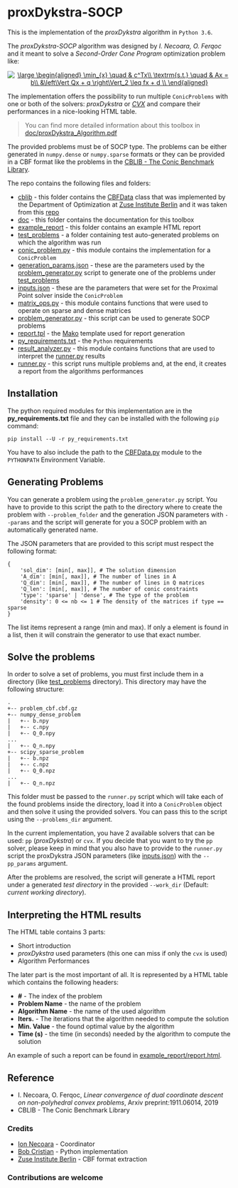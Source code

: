 # proxDykstra-SOCP

This is the implementation of the *proxDykstra* algorithm in `Python 3.6`.

The *proxDykstra-SOCP* algorithm was designed by *I. Necoara, O. Ferqoc* and it meant to solve a *Second-Order Cone Program* optimization problem like:


<p style="text-align: center;"><a href="https://www.codecogs.com/eqnedit.php?latex=\dpi{150}&space;\large&space;\begin{aligned}&space;\min_{x}&space;\quad&space;&&space;c^Tx\\&space;\textrm{s.t.}&space;\quad&space;&&space;Ax&space;=&space;b\\&space;&\left\Vert&space;Qx&space;&plus;&space;q&space;\right\Vert_2&space;\leq&space;fx&space;&plus;&space;d&space;\\&space;\end{aligned}" target="_blank"><img src="https://latex.codecogs.com/gif.latex?\dpi{150}&space;\large&space;\begin{aligned}&space;\min_{x}&space;\quad&space;&&space;c^Tx\\&space;\textrm{s.t.}&space;\quad&space;&&space;Ax&space;=&space;b\\&space;&\left\Vert&space;Qx&space;&plus;&space;q&space;\right\Vert_2&space;\leq&space;fx&space;&plus;&space;d&space;\\&space;\end{aligned}" title="\large \begin{aligned} \min_{x} \quad & c^Tx\\ \textrm{s.t.} \quad & Ax = b\\ &\left\Vert Qx + q \right\Vert_2 \leq fx + d \\ \end{aligned}" /></a> </p>

The implementation offers the possibility to run multiple `ConicProblems` with
one or both of the solvers: *proxDykstra* or [*CVX*][4] and compare their
performances in a nice-looking HTML table.

> You can find more detailed information about this toolbox in [doc/proxDykstra_Algorithm.pdf](doc/proxDykstra_Algorithm.pdf)

The provided problems must be of SOCP type. The problems can be either generated
in `numpy.dense` or `numpy.sparse` formats or they can be provided in a CBF
format like the problems in the [CBLIB - The Conic Benchmark Library][5].

The repo contains the following files and folders:
- [cblib](cblib) - this folder contains the [CBFData](cblib/scripts/data/CBFdata.py) class that was implemented by the Department of Optimization at [Zuse Institute Berlin][1] and it was taken from this [repo][2]
- [doc](doc) - this folder contains the documentation for this toolbox
- [example_report](example_report) - this folder contains an example HTML report
- [test_problems](test_problems) - a folder containing test auto-generated problems
on which the algorithm was run
- [conic_problem.py](conic_problem.py) - this module contains the implementation for a
`ConicProblem`
- [generation_params.json](generation_params.json) - these are the parameters used by the [problem_generator.py](problem_generator.py) script to generate one of the problems under [test_problems](test_problems)
- [inputs.json](inputs.json) - these are the parameters that were set for the
Proximal Point solver inside the `ConicProblem`
- [matrix_ops.py](matrix_ops.py) - this module contains functions that were used to operate on
sparse and dense matrices
- [problem_generator.py](problem_generator.py) - this script can be used to generate SOCP problems
- [report.tpl](report.tpl) - the [Mako][3] template used for report generation
- [py_requirements.txt](py_requirements.txt) - the `Python` requirements
- [result_analyzer.py](result_analyzer.py) - this module contains functions that are used to
interpret the [runner.py](runner.py) results
- [runner.py](runner.py) - this script runs multiple problems and, at the end, it creates
a report from the algorithms performances

## Installation
The python required modules for this implementation are in the **py_requirements.txt**
file and they can be installed with the following `pip` command:

```
pip install --U -r py_requirements.txt
```

You have to also include the path to the [CBFData.py](cblib/scripts/data/CBFdata.py)
module to the `PYTHONPATH` Environment Variable.

## Generating Problems
You can generate a problem using the `problem_generator.py` script. You have to
provide to this script the path to the directory where to create the problem with
`--problem_folder` and the generation JSON parameters with `--params` and the
script will generate for you a SOCP problem with an automatically generated
name.

The JSON parameters that are provided to this script must respect the following
format:

```
{
    'sol_dim': [min[, max]], # The solution dimension
    'A_dim': [min[, max]], # The number of lines in A
    'Q_dim': [min[, max]], # The number of lines in Q matrices
    'Q_len': [min[, max]], # The number of conic constraints
    'type': 'sparse' | 'dense', # The type of the problem
    'density': 0 <= nb <= 1 # The density of the matrices if type == sparse
}
```

The list items represent a range (min and max). If only a element is found in
a list, then it will constrain the generator to use that exact number.

## Solve the problems
In order to solve a set of problems, you must first include them in a directory
(like [test_problems](test_problems) directory). This directory may have the
following structure:

```
.
+-- problem_cbf.cbf.gz
+-- numpy_dense_problem
|   +-- b.npy
|   +-- c.npy
|   +-- Q_0.npy
...
|   +-- Q_n.npy
+-- scipy_sparse_problem
|   +-- b.npz
|   +-- c.npz
|   +-- Q_0.npz
...
|   +-- Q_n.npz
```

This folder must be passed to the `runner.py` script which will take each of the
found problems inside the directory, load it into a `ConicProblem` object and then
solve it using the provided solvers. You can pass this to the script using the
`--problems_dir` argument.

In the current implementation, you have 2 available solvers that can be used:
`pp` (*proxDykstra*) or `cvx`. If you decide that you want to try the `pp` solver,
please keep in mind that you also have to provide to the `runner.py` script the
proxDykstra JSON parameters (like [inputs.json](inputs.json)) with the
`--pp_params` argument.

After the problems are resolved, the script will generate a HTML report under
a generated *test directory* in the provided `--work_dir` (Default: *current working
directory*).

## Interpreting the HTML results
The HTML table contains 3 parts:
* Short introduction
* *proxDykstra* used parameters (this one can miss if only the `cvx` is used)
* Algorithm Performances

The later part is the most important of all. It is represented by a HTML table
which contains the following headers:
* **\#** - The index of the problem
* **Problem Name** - the name of the problem
* **Algorithm Name** - the name of the used algorithm
* **Iters.** - The iterations that the algorithm needed to compute the solution
* **Min. Value** - the found optimal value by the algorithm
* **Time (s)** - the time (in seconds) needed by the algorithm to compute the
solution

An example of such a report can be found in [example_report/report.html](example_report/report.html).

## Reference
- I. Necoara, O. Ferqoc, *Linear convergence of dual coordinate descent on non-polyhedral convex problems*,  Arxiv preprint:1911.06014, 2019
- CBLIB - The Conic Benchmark Library

### Credits
- [Ion Necoara](https://acse.pub.ro/person/ion-necoara/) - Coordinator
- [Bob Cristian](mailto:b.cristian.cb@gmail.com) - Python implementation
- [Zuse Institute Berlin][1] - CBF format extraction

### Contributions are welcome

[1]: http://www.zib.de/
[2]: https://github.com/HFriberg/cblib-base/
[3]: https://www.makotemplates.org/
[4]: https://www.cvxpy.org/
[5]: https://cblib.zib.de/
